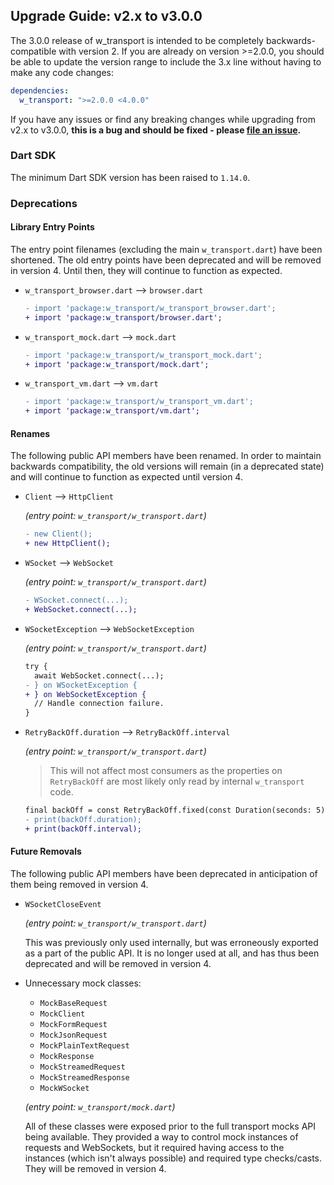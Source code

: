 ## Upgrade Guide: v2.x to v3.0.0

The 3.0.0 release of w_transport is intended to be completely
backwards-compatible with version 2. If you are already on version >=2.0.0, you
should be able to update the version range to include the 3.x line without
having to make any code changes:

```yaml
dependencies:
  w_transport: ">=2.0.0 <4.0.0"
```

If you have any issues or find any breaking changes while upgrading from v2.x
to v3.0.0, **this is a bug and should be fixed - please
[file an issue](https://github.com/Workiva/w_transport/issues/new).**


### Dart SDK

The minimum Dart SDK version has been raised to `1.14.0`.


### Deprecations

#### Library Entry Points

The entry point filenames (excluding the main `w_transport.dart`) have been
shortened. The old entry points have been deprecated and will be removed in
version 4. Until then, they will continue to function as expected.

- `w_transport_browser.dart` --> `browser.dart`

  ```diff
  - import 'package:w_transport/w_transport_browser.dart';
  + import 'package:w_transport/browser.dart';
  ```

- `w_transport_mock.dart` --> `mock.dart`

  ```diff
  - import 'package:w_transport/w_transport_mock.dart';
  + import 'package:w_transport/mock.dart';
  ```
  
- `w_transport_vm.dart` --> `vm.dart`
  
  ```diff
  - import 'package:w_transport/w_transport_vm.dart';
  + import 'package:w_transport/vm.dart';
  ```

#### Renames

The following public API members have been renamed. In order to maintain
backwards compatibility, the old versions will remain (in a deprecated state)
and will continue to function as expected until version 4.

- `Client` --> `HttpClient`

  _(entry point: `w_transport/w_transport.dart`)_
  
  ```diff
  - new Client();
  + new HttpClient();
  ```

- `WSocket` --> `WebSocket`
  
  _(entry point: `w_transport/w_transport.dart`)_

  ```diff
  - WSocket.connect(...);
  + WebSocket.connect(...);
  ```
  
- `WSocketException` --> `WebSocketException`
  
  _(entry point: `w_transport/w_transport.dart`)_

  ```diff
  try {
    await WebSocket.connect(...);
  - } on WSocketException {
  + } on WebSocketException {
    // Handle connection failure.
  }
  ```

- `RetryBackOff.duration` --> `RetryBackOff.interval`
  
  _(entry point: `w_transport/w_transport.dart`)_

  > This will not affect most consumers as the properties on `RetryBackOff` are
  > most likely only read by internal `w_transport` code.

  ```diff
  final backOff = const RetryBackOff.fixed(const Duration(seconds: 5));
  - print(backOff.duration);
  + print(backOff.interval);
  ```

#### Future Removals

The following public API members have been deprecated in anticipation of them
being removed in version 4.

- `WSocketCloseEvent`
  
  _(entry point: `w_transport/w_transport.dart`)_

  This was previously only used internally, but was erroneously exported as a
  part of the public API. It is no longer used at all, and has thus been
  deprecated and will be removed in version 4.

- Unnecessary mock classes:

  - `MockBaseRequest`
  - `MockClient`
  - `MockFormRequest`
  - `MockJsonRequest`
  - `MockPlainTextRequest`
  - `MockResponse`
  - `MockStreamedRequest`
  - `MockStreamedResponse`
  - `MockWSocket`
  
  _(entry point: `w_transport/mock.dart`)_
  
  All of these classes were exposed prior to the full transport mocks API being
  available. They provided a way to control mock instances of requests and
  WebSockets, but it required having access to the instances (which isn't always
  possible) and required type checks/casts. They will be removed in version 4.
